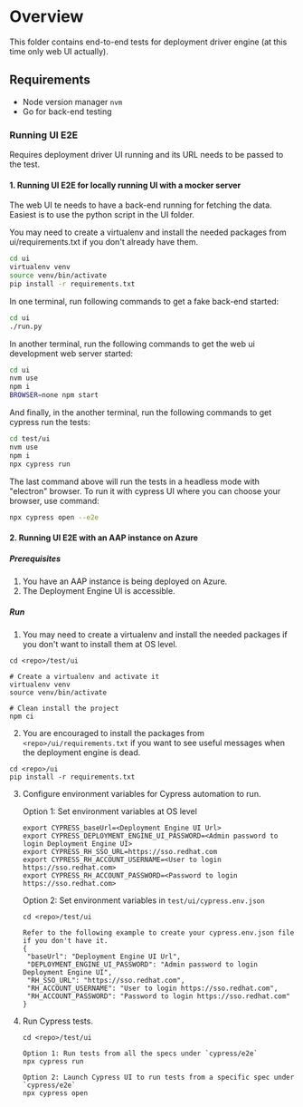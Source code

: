 # Overview

This folder contains end-to-end tests for deployment driver engine (at this time only web UI actually).

## Requirements

* Node version manager `nvm`
* Go for back-end testing

### Running UI E2E

Requires deployment driver UI running and its URL needs to be passed to the test.

#### 1. Running UI E2E for locally running UI with a mocker server

The web UI te needs to have a back-end running for fetching the data. Easiest is to use the python script in the UI folder.

You may need to create a virtualenv and install the needed packages from ui/requirements.txt if you don't already have them.

```sh
cd ui
virtualenv venv
source venv/bin/activate
pip install -r requirements.txt
```

In one terminal, run following commands to get a fake back-end started:

```sh
cd ui
./run.py
```

In another terminal, run the following commands to get the web ui development web server started:

```sh
cd ui
nvm use
npm i
BROWSER=none npm start
```

And finally, in the another terminal, run the following commands to get cypress run the tests:

```sh
cd test/ui
nvm use
npm i
npx cypress run
```

The last command above will run the tests in a headless mode with "electron" browser. To run it with cypress UI where you can choose your browser, use command:

```sh
npx cypress open --e2e
```

#### 2. Running UI E2E with an AAP instance on Azure

##### Prerequisites

1. You have an AAP instance is being deployed on Azure.
2. The Deployment Engine UI is accessible.

##### Run

1. You may need to create a virtualenv and install the needed packages if you don't want to install them at OS level.

```shell
cd <repo>/test/ui

# Create a virtualenv and activate it
virtualenv venv
source venv/bin/activate

# Clean install the project
npm ci
```

2. You are encouraged to install the packages from `<repo>/ui/requirements.txt` if you want to see useful messages when the deployment engine is dead.

```shell
cd <repo>/ui
pip install -r requirements.txt
```

3. Configure environment variables for Cypress automation to run.

   Option 1: Set environment variables at OS level
   ```shell
   export CYPRESS_baseUrl=<Deployment Engine UI Url>
   export CYPRESS_DEPLOYMENT_ENGINE_UI_PASSWORD=<Admin password to login Deployment Engine UI>
   export CYPRESS_RH_SSO_URL=https://sso.redhat.com
   export CYPRESS_RH_ACCOUNT_USERNAME=<User to login https://sso.redhat.com>
   export CYPRESS_RH_ACCOUNT_PASSWORD=<Password to login https://sso.redhat.com>
   ```
   Option 2: Set environment variables in `test/ui/cypress.env.json`

   ```shell
   cd <repo>/test/ui
   
   Refer to the following example to create your cypress.env.json file if you don't have it.
   {
    "baseUrl": "Deployment Engine UI Url",
    "DEPLOYMENT_ENGINE_UI_PASSWORD": "Admin password to login Deployment Engine UI",
    "RH_SSO_URL": "https://sso.redhat.com",
    "RH_ACCOUNT_USERNAME": "User to login https://sso.redhat.com",
    "RH_ACCOUNT_PASSWORD": "Password to login https://sso.redhat.com"
   }
   ```

4. Run Cypress tests.

   ```shell
   cd <repo>/test/ui
   
   Option 1: Run tests from all the specs under `cypress/e2e`
   npx cypress run

   Option 2: Launch Cypress UI to run tests from a specific spec under `cypress/e2e`
   npx cypress open
   ```
